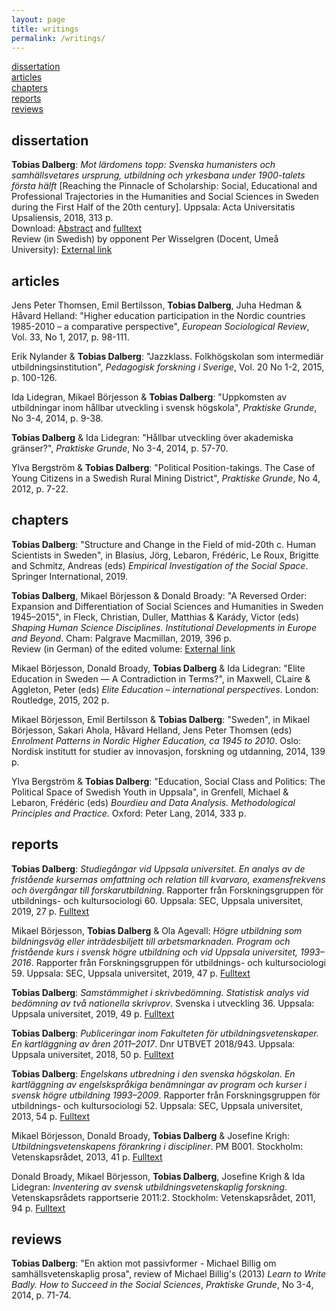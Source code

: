 ```yaml
---
layout: page
title: writings
permalink: /writings/
---
```


[dissertation](#dissertation)  
[articles](#articles)  
[chapters](#chapters)  
[reports](#reports)  
[reviews](#reviews)  

## dissertation
**Tobias Dalberg**: _Mot lärdomens topp: Svenska humanisters och samhällsvetares ursprung, utbildning och yrkesbana under 1900-talets första hälft_ [Reaching the Pinnacle of Scholarship: Social, Educational and Professional Trajectories in the Humanities and Social Sciences in Sweden during the First Half of the 20th century]. Uppsala: Acta Universitatis Upsaliensis, 2018, 313 p.  
Download: [Abstract](http://urn.kb.se/resolve?urn=urn%3Anbn%3Ase%3Auu%3Adiva-346824) and [fulltext](http://uu.diva-portal.org/smash/get/diva2:1195252/FULLTEXT01.pdf)  
Review (in Swedish) by opponent Per Wisselgren (Docent, Umeå University): [External link](http://ojs.ub.umu.se/index.php/njedh/article/view/144/83)

## articles
Jens Peter Thomsen, Emil Bertilsson, **Tobias Dalberg**, Juha Hedman & Håvard Helland: "Higher education participation in the Nordic countries 1985-2010 – a comparative perspective", _European Sociological Review_, Vol. 33, No 1, 2017, p. 98-111.

Erik Nylander & **Tobias Dalberg**: "Jazzklass. Folkhögskolan som intermediär utbildningsinstitution", _Pedagogisk forskning i Sverige_, Vol. 20 No 1-2, 2015, p. 100-126.

Ida Lidegran, Mikael Börjesson & **Tobias Dalberg**: "Uppkomsten av utbildningar inom hållbar utveckling i svensk högskola", _Praktiske Grunde_, No 3-4, 2014, p. 9-38.

**Tobias Dalberg** & Ida Lidegran: "Hållbar utveckling över akademiska gränser?", _Praktiske Grunde_, No 3-4, 2014, p. 57-70.

Ylva Bergström & **Tobias Dalberg**: "Political Position-takings. The Case of Young Citizens in a Swedish Rural Mining District", _Praktiske Grunde_, No 4, 2012, p. 7-22.

## chapters
**Tobias Dalberg**: "Structure and Change in the Field of mid-20th c. Human Scientists in Sweden", in Blasius, Jörg, Lebaron, Frédéric, Le Roux, Brigitte and Schmitz, Andreas (eds) _Empirical Investigation of the Social Space_. Springer International, 2019.

**Tobias Dalberg**, Mikael Börjesson & Donald Broady: "A Reversed Order: Expansion and Differentiation of Social Sciences and Humanities in Sweden 1945–2015", in Fleck, Christian, Duller, Matthias & Karády, Victor (eds) _Shaping Human Science Disciplines. Institutional Developments in Europe and Beyond_.	Cham: Palgrave Macmillan, 2019, 396 p.  
Review (in German) of the edited volume: [External link](https://doi.org/10.1007/s11577-019-00589-8)  

Mikael Börjesson, Donald Broady, **Tobias Dalberg** & Ida Lidegran: "Elite Education in Sweden — A Contradiction in Terms?", in Maxwell, CLaire & Aggleton, Peter (eds) _Elite Education – international perspectives_. London: Routledge, 2015, 202 p.

Mikael Börjesson, Emil Bertilsson & **Tobias Dalberg**: "Sweden", in Mikael Börjesson, Sakari Ahola, Håvard Helland, Jens Peter Thomsen (eds) _Enrolment Patterns in Nordic Higher Education, ca 1945 to 2010_. Oslo: Nordisk institutt for studier av innovasjon, forskning og utdanning, 2014, 139 p.

Ylva Bergström & **Tobias Dalberg**: "Education, Social Class and Politics: The Political Space of Swedish Youth in Uppsala", in Grenfell, Michael & Lebaron, Frédéric (eds)  _Bourdieu and Data Analysis. Methodological Principles and Practice_. Oxford: Peter Lang, 2014, 333 p.

## reports

**Tobias Dalberg**: _Studiegångar vid Uppsala universitet. En analys av de fristående kursernas omfattning och relation till kvarvaro, examensfrekvens och övergångar till forskarutbildning_. Rapporter från Forskningsgruppen för utbildnings- och kultursociologi 60. Uppsala: SEC, Uppsala universitet, 2019, 27 p. [Fulltext](http://www.skeptron.uu.se/broady/sec/sec-60.pdf)

Mikael Börjesson, **Tobias Dalberg** & Ola Agevall: _Högre utbildning som bildningsväg eller inträdesbiljett till arbetsmarknaden. Program och fristående kurs i svensk högre utbildning och vid Uppsala universitet, 1993–2016_. Rapporter från Forskningsgruppen för utbildnings- och kultursociologi 59. Uppsala: SEC, Uppsala universitet, 2019, 47 p. [Fulltext](http://www.skeptron.uu.se/broady/sec/sec-59.pdf)

**Tobias Dalberg**: _Samstämmighet i skrivbedömning. Statistisk analys vid bedömning av två nationella skrivprov_. Svenska i utveckling 36. Uppsala: Uppsala universitet, 2019, 49 p. [Fulltext](https://www.natprov.nordiska.uu.se/digitalAssets/557/c_557840-l_3-k_sviu36fulltext.pdf)

**Tobias Dalberg**: _Publiceringar inom Fakulteten för utbildningsvetenskaper. En kartläggning av åren 2011–2017_. Dnr UTBVET 2018/943. Uppsala: Uppsala universitet, 2018, 50 p. [Fulltext](http://www.diva-portal.org/smash/get/diva2:1264687/FULLTEXT01.pdf)

**Tobias Dalberg**: _Engelskans utbredning i den svenska högskolan. En kartläggning av engelskspråkiga benämningar av program och kurser i svensk högre utbildning 1993–2009_. Rapporter från Forskningsgruppen för utbildnings- och kultursociologi 52. Uppsala: SEC, Uppsala universitet, 2013, 54 p. [Fulltext](www.skeptron.uu.se/broady/sec/sec-52.pdf)

Mikael Börjesson, Donald Broady, **Tobias Dalberg** & Josefine Krigh: _Utbildningsvetenskapens förankring i discipliner_. PM B001. Stockholm: Vetenskapsrådet, 2013, 41 p. [Fulltext](https://www.vr.se/download/18.2412c5311624176023d25bf1/1529480529039/Utbildningsvet-foerankring-i-discipliner_VR_2013.pdf)

Donald Broady, Mikael Börjesson, **Tobias Dalberg**, Josefine Krigh & Ida Lidegran: _Inventering av svensk utbildningsvetenskaplig forskning_. Vetenskapsrådets rapportserie 2011:2. Stockholm: Vetenskapsrådet, 2011, 94 p. [Fulltext](https://www.vr.se/download/18.2412c5311624176023d25b22/1529480532262/Inventering-sv-utbildningsvetenskaplig-forskn_VR_2011.pdf)

## reviews

**Tobias Dalberg**: "En aktion mot passivformer - Michael Billig om samhällsvetenskaplig prosa", review of Michael Billig's (2013) _Learn to Write Badly. How to Succeed in the Social Sciences_, _Praktiske Grunde_, No 3-4, 2014, p. 71-74.
